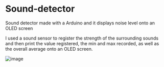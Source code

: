 # Sound-detector
Sound detector made with a Arduino and it displays noise level onto an OLED screen

I used a sound sensor to register the strength of the surrounding sounds and then print the value registered, the min and max recorded, as well as the overall average onto an OLED screen. 

![image](https://user-images.githubusercontent.com/91992902/225718135-cb21c822-b56a-43e2-a406-b7ca946eac18.png)
